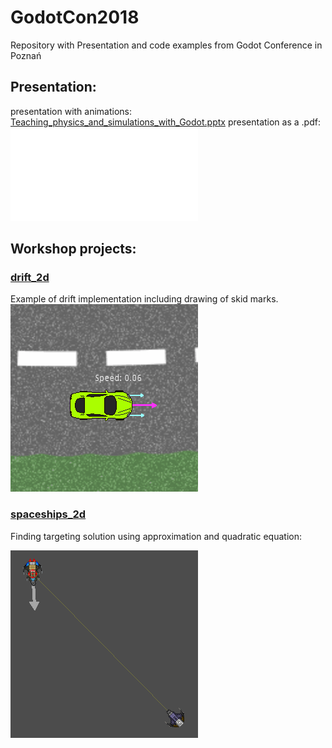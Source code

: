 # GodotCon2018
Repository with Presentation and code examples from Godot Conference in Poznań

## Presentation:
presentation with animations:
[Teaching_physics_and_simulations_with_Godot.pptx](/presentation/Teaching_physics_and_simulations_with_Godot.pptx)
presentation as a .pdf:
![Teaching_physics_and_simulations_with_Godot.pdf](/presentation/Teaching_physics_and_simulations_with_Godot.pdf)

## Workshop projects:
### [drift_2d](/source/drift_2d)
Example of drift implementation including drawing of skid marks.
![drift_2d](/animations/drift_2d.gif)

### [spaceships_2d](/source/spaceships_2d)
Finding targeting solution using approximation and quadratic equation:

![spaceships_2d](/animations/spaceships_2d.gif)
